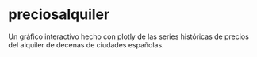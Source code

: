 # preciosalquiler
Un gráfico interactivo hecho con plotly de las series históricas de precios del alquiler de decenas de ciudades españolas.
